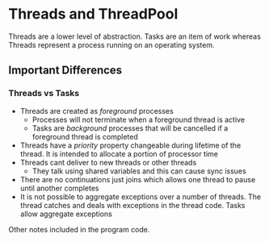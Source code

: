 # Threads and ThreadPool

Threads are a lower level of abstraction. Tasks are an item of work whereas Threads represent a process running on an operating system.

## Important Differences

### Threads vs Tasks

- Threads are created as *foreground* processes
  - Processes will not terminate when a foreground thread is active
  - Tasks are *background* processes that will be cancelled if a foreground thread is completed
- Threads have a *priority* property changeable during lifetime of the thread. It is intended to allocate a portion of processor time
- Threads cant deliver to new threads or other threads
  - They talk using shared variables and this can cause sync issues
- There are no continuations just joins which allows one thread to pause until another completes
- It is not possible to aggregate exceptions over a number of threads. The thread catches and deals with exceptions in the thread code. Tasks allow aggregate exceptions

Other notes included in the program code.
